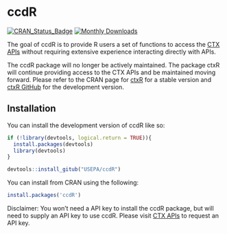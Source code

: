 
<!-- README.md is generated from README.Rmd. Please edit that file -->

# ccdR

<!-- badges: start -->

[![CRAN_Status_Badge](https://www.r-pkg.org/badges/version/ccdR)](https://cran.r-project.org/package=ccdR)
[![Monthly
Downloads](https://cranlogs.r-pkg.org/badges/last-month/ccdR?color=7BAFD4)](https://cranlogs.r-pkg.org/badges/last-month/ccdR?color=7BAFD4)
<!-- badges: end -->

The goal of ccdR is to provide R users a set of functions to access the
[CTX
APIs](https://www.epa.gov/comptox-tools/computational-toxicology-and-exposure-apis)
without requiring extensive experience interacting directly with APIs.

The ccdR package will no longer be actively maintained. The package ctxR
will continue providing access to the CTX APIs and be maintained moving
forward. Please refer to the CRAN page for
[ctxR](https://CRAN.R-project.org/package=ctxR) for a stable version and
[ctxR GitHub](https://github.com/USEPA/ctxR/) for the development
version.

## Installation

You can install the development version of ccdR like so:

``` r
if (!library(devtools, logical.return = TRUE)){
  install.packages(devtools)
  library(devtools)
}

devtools::install_gitub("USEPA/ccdR")
```

You can install from CRAN using the following:

``` r
install.packages('ccdR')
```

Disclaimer: You won’t need a API key to install the ccdR package, but
will need to supply an API key to use ccdR. Please visit [CTX
APIs](https://www.epa.gov/comptox-tools/computational-toxicology-and-exposure-apis)
to request an API key.
